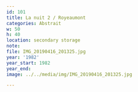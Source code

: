 ```yaml
---
id: 101
title: La nuit 2 / Royeaumont
categories: Abstrait
w: 50
h: 40
location: secondary storage
note:
file: IMG_20190416_201325.jpg
year: '1982'
year_start: 1982
year_end:
image: ../../media/img/IMG_20190416_201325.jpg

---
```

